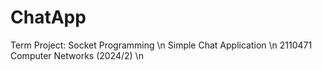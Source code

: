 # ChatApp
Term Project: Socket Programming \n
Simple Chat Application \n
2110471 Computer Networks (2024/2) \n
